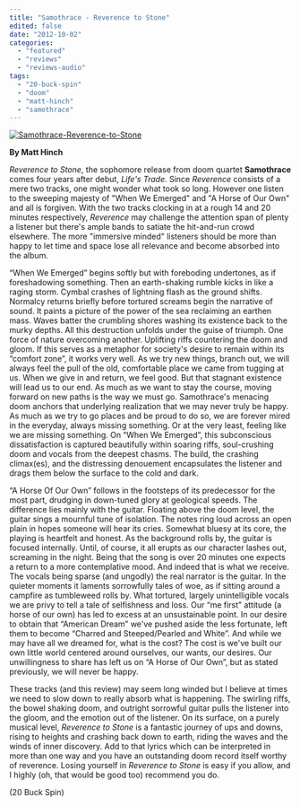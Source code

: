 ```yaml
---
title: "Samothrace - Reverence to Stone"
edited: false
date: "2012-10-02"
categories:
  - "featured"
  - "reviews"
  - "reviews-audio"
tags:
  - "20-buck-spin"
  - "doom"
  - "matt-hinch"
  - "samothrace"
---
```


[![](http://www.hellbound.ca/wp-content/uploads/2012/10/Samothrace-Reverence-to-Stone.jpg "Samothrace-Reverence-to-Stone")](http://www.hellbound.ca/2012/10/samothrace-reverence-to-stone/samothrace-reverence-to-stone-2/)

**By Matt Hinch**

_Reverence to Stone_, the sophomore release from doom quartet **Samothrace** comes four years after debut, _Life's Trade_. Since _Reverence_ consists of a mere two tracks, one might wonder what took so long. However one listen to the sweeping majesty of "When We Emerged" and "A Horse of Our Own" and all is forgiven. With the two tracks clocking in at a rough 14 and 20 minutes respectively, _Reverence_ may challenge the attention span of plenty a listener but there's ample bands to satiate the hit-and-run crowd elsewhere. The more "immersive minded" listeners should be more than happy to let time and space lose all relevance and become absorbed into the album.

“When We Emerged” begins softly but with foreboding undertones, as if foreshadowing something. Then an earth-shaking rumble kicks in like a raging storm. Cymbal crashes of lightning flash as the ground shifts. Normalcy returns briefly before tortured screams begin the narrative of sound. It paints a picture of the power of the sea reclaiming an earthen mass. Waves batter the crumbling shores washing its existence back to the murky depths. All this destruction unfolds under the guise of triumph. One force of nature overcoming another. Uplifting riffs countering the doom and gloom. If this serves as a metaphor for society's desire to remain within its “comfort zone”, it works very well. As we try new things, branch out, we will always feel the pull of the old, comfortable place we came from tugging at us. When we give in and return, we feel good. But that stagnant existence will lead us to our end. As much as we want to stay the course, moving forward on new paths is the way we must go. Samothrace's menacing doom anchors that underlying realization that we may never truly be happy. As much as we try to go places and be proud to do so, we are forever mired in the everyday, always missing something. Or at the very least, feeling like we are missing something. On “When We Emerged”, this subconscious dissatisfaction is captured beautifully within soaring riffs, soul-crushing doom and vocals from the deepest chasms. The build, the crashing climax(es), and the distressing denouement encapsulates the listener and drags them below the surface to the cold and dark.

“A Horse Of Our Own” follows in the footsteps of its predecessor for the most part, drudging in down-tuned glory at geological speeds. The difference lies mainly with the guitar. Floating above the doom level, the guitar sings a mournful tune of isolation. The notes ring loud across an open plain in hopes someone will hear its cries. Somewhat bluesy at its core, the playing is heartfelt and honest. As the background rolls by, the guitar is focused internally. Until, of course, it all erupts as our character lashes out, screaming in the night. Being that the song is over 20 minutes one expects a return to a more contemplative mood. And indeed that is what we receive. The vocals being sparse (and ungodly) the real narrator is the guitar. In the quieter moments it laments sorrowfully tales of woe, as if sitting around a campfire as tumbleweed rolls by. What tortured, largely unintelligible vocals we are privy to tell a tale of selfishness and loss. Our “me first” attitude (a horse of our own) has led to excess at an unsustainable point. In our desire to obtain that “American Dream” we've pushed aside the less fortunate, left them to become “Charred and Steeped/Pearled and White”. And while we may have all we dreamed for, what is the cost? The cost is we've built our own little world centered around ourselves, our wants, our desires. Our unwillingness to share has left us on “A Horse of Our Own”, but as stated previously, we will never be happy.

These tracks (and this review) may seem long winded but I believe at times we need to slow down to really absorb what is happening. The swirling riffs, the bowel shaking doom, and outright sorrowful guitar pulls the listener into the gloom, and the emotion out of the listener. On its surface, on a purely musical level, _Reverence to Stone_ is a fantastic journey of ups and downs, rising to heights and crashing back down to earth, riding the waves and the winds of inner discovery. Add to that lyrics which can be interpreted in more than one way and you have an outstanding doom record itself worthy of reverence. Losing yourself in _Reverence to Stone_ is easy if you allow, and I highly (oh, that would be good too) recommend you do.

(20 Buck Spin)
